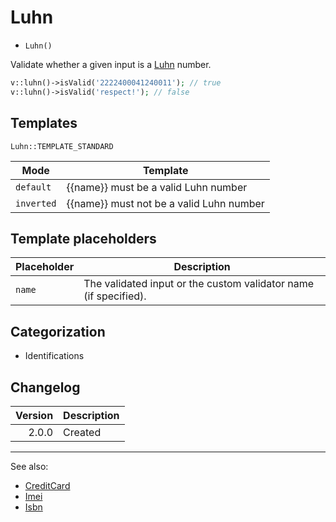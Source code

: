 # Luhn

- `Luhn()`

Validate whether a given input is a [Luhn][] number.

```php
v::luhn()->isValid('2222400041240011'); // true
v::luhn()->isValid('respect!'); // false
```

## Templates

`Luhn::TEMPLATE_STANDARD`

| Mode       | Template                                 |
|------------|------------------------------------------|
| `default`  | {{name}} must be a valid Luhn number     |
| `inverted` | {{name}} must not be a valid Luhn number |

## Template placeholders

| Placeholder | Description                                                      |
|-------------|------------------------------------------------------------------|
| `name`      | The validated input or the custom validator name (if specified). |

## Categorization

- Identifications

## Changelog

| Version | Description |
|--------:|-------------|
|   2.0.0 | Created     |

***
See also:

- [CreditCard](CreditCard.md)
- [Imei](Imei.md)
- [Isbn](Isbn.md)

[Luhn]: https://en.wikipedia.org/wiki/Luhn_algorithm
